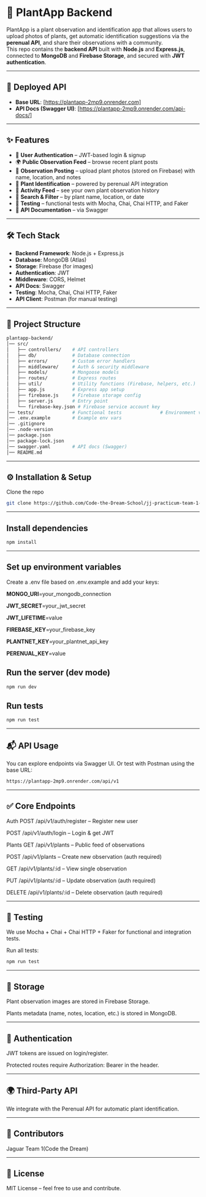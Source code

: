 # 🌱 PlantApp Backend

PlantApp is a plant observation and identification app that allows users to upload photos of plants, get automatic identification suggestions via the **perenual API**, and share their observations with a community.  
This repo contains the **backend API** built with **Node.js** and **Express.js**, connected to **MongoDB** and **Firebase Storage**, and secured with **JWT authentication**.

---

## 🚀 Deployed API

- **Base URL**: [https://plantapp-2mp9.onrender.com]
- **API Docs (Swagger UI)**: [https://plantapp-2mp9.onrender.com/api-docs/]

---

## ✨ Features

- 🔑 **User Authentication** – JWT-based login & signup  
- 🌍 **Public Observation Feed** – browse recent plant posts  
- 📸 **Observation Posting** – upload plant photos (stored on Firebase) with name, location, and notes  
- 🌿 **Plant Identification** – powered by perenual API integration   
- 📜 **Activity Feed** – see your own plant observation history  
- 🔎 **Search & Filter** – by plant name, location, or date  
- 🧪 **Testing** – functional tests with Mocha, Chai, Chai HTTP, and Faker  
- 📖 **API Documentation** – via Swagger

---

## 🛠️ Tech Stack

- **Backend Framework**: Node.js + Express.js  
- **Database**: MongoDB (Atlas)  
- **Storage**: Firebase (for images)  
- **Authentication**: JWT  
- **Middleware**: CORS, Helmet  
- **API Docs**: Swagger  
- **Testing**: Mocha, Chai, Chai HTTP, Faker  
- **API Client**: Postman (for manual testing)

---


## 📂 Project Structure

```bash
plantapp-backend/
│── src/
│   ├── controllers/    # API controllers
│   ├── db/             # Database connection
│   ├── errors/         # Custom error handlers
│   ├── middleware/     # Auth & security middleware
│   ├── models/         # Mongoose models
│   ├── routes/         # Express routes
│   ├── util/           # Utility functions (Firebase, helpers, etc.)
│   ├── app.js          # Express app setup
│   ├── firebase.js     # Firebase storage config
│   ├── server.js       # Entry point
│   └── firebase-key.json # Firebase service account key
│── tests/              # Functional tests              # Environment variables (not committed)
│── .env.example        # Example env vars
│── .gitignore
│── .node-version
│── package.json
│── package-lock.json
│── swagger.yaml        # API docs (Swagger)
│── README.md

```
---

## ⚙️ Installation & Setup
Clone the repo
```bash
git clone https://github.com/Code-the-Dream-School/jj-practicum-team-1-back.git

```
---

## Install dependencies
```bash
npm install
```
---

## Set up environment variables
Create a .env file based on .env.example and add your keys:


**MONGO_URI**=your_mongodb_connection

**JWT_SECRET**=your_jwt_secret

**JWT_LIFETIME**=value

**FIREBASE_KEY**=your_firebase_key

**PLANTNET_KEY**=your_plantnet_api_key

**PERENUAL_KEY**=value


## Run the server (dev mode)
```bash
npm run dev
```
## Run tests
```bash
npm run test
```
---

## 📬 API Usage
You can explore endpoints via Swagger UI.
Or test with Postman using the base URL:
```bash
https://plantapp-2mp9.onrender.com/api/v1
```
---

## ✅ Core Endpoints
Auth
POST /api/v1/auth/register – Register new user

POST /api/v1/auth/login – Login & get JWT

Plants
GET /api/v1/plants – Public feed of observations

POST /api/v1/plants – Create new observation (auth required)

GET /api/v1/plants/:id – View single observation

PUT /api/v1/plants/:id – Update observation (auth required)

DELETE /api/v1/plants/:id – Delete observation (auth required)

---

## 🧪 Testing
We use Mocha + Chai + Chai HTTP + Faker for functional and integration tests.

Run all tests:
```bash
npm run test
```
---

## 📸 Storage
Plant observation images are stored in Firebase Storage.

Plants metadata (name, notes, location, etc.) is stored in MongoDB.

---

## 🔐 Authentication
JWT tokens are issued on login/register.

Protected routes require Authorization: Bearer <token> in the header.

---
## 🌍 Third-Party API
We integrate with the Perenual API for automatic plant identification.

---
## 👥 Contributors
Jaguar Team 1(Code the Dream)

---
## 📜 License
MIT License – feel free to use and contribute.
